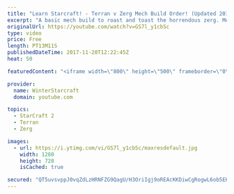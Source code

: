 ```yaml
---
title: "Learn Starcraft! - Terran v Zerg Mech Build Order! (Updated 2018)"
excerpt: "A basic mech build to roast and toast the horrendous zerg. Meant for lower level players looking for some direction! -- Watch live at https://www.twitch.tv/wintergaming"
originalUrl: https://youtube.com/watch?v=GS7l_y1cbSc
type: video
price: Free
length: PT13M11S
publishedDateTime: 2017-11-20T12:22:45Z
heat: 50

featuredContent: "<iframe width=\"800\" height=\"500\" frameborder=\"0\" src=\"https://www.youtube.com/embed/GS7l_y1cbSc\" allow=\"accelerometer; autoplay; encrypted-media; gyroscope; picture-in-picture\" allowfullscreen></iframe>"

provider:
  name: WinterStarcraft
  domain: youtube.com

topics:
  - StarCraft 2
  - Terran
  - Zerg

images:
  - url: https://i.ytimg.com/vi/GS7l_y1cbSc/maxresdefault.jpg
    width: 1280
    height: 720
    isCached: true

secured: "QT5uvsvppJ0vqZdLzHRNFZG9QagU/H3OriIgj9oREAcKKDiwCgRogwL6ob5EKuo4QAaNFu64Jv4q2/AcpwgEEz2y6fdud6o8eUM/nCE8b8CuwBjlxUQH4YcUaxc4cLfHRlgO2lZDbudJII2v1419ZI32If5gcUbsDSTQa1kb4HJQkeRXSLXe8K1Ko/JEZ9JCFDWqxQoJ9tPNUwcEwn3l6gsx1+93I1A5oCfiEkrx4g+hunSUDWPMWn27oXvACe3tVMehOBaWMWbP2TitQbYw+g9kbJ86nNFqYnjmBz5J7YS0JV6YPZlru0EfS7U0JdXrcseJamwekWHcWfvnWV7SV+I4FY99k0M52yaQKE6pnXwZ94HiYx97KtWDdOUreSpt36o5lS+Ofj/gmQ53LkHGTGmAnV3nt0dA9hlMAwXh3SE=;4lMfFZF/fFqcwDtSc+Z5Wg=="
---
```


